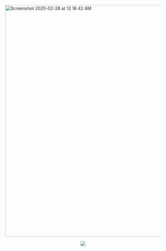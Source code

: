 
<img width="750" alt="Screenshot 2025-02-28 at 12 18 42 AM" src="https://github.com/user-attachments/assets/3c225cf9-6d5f-4869-a20a-d8ce3fa104f6" />

<p align="center">
  <a href="https://skillicons.dev">
    <img src="https://skillicons.dev/icons?i=react,nodejs,jest,js,ts" />
  </a>
  <a href="https://github.com/user-attachments/assets/29d6b831-dc66-4d13-aa09-ff527264750f">
</p>

